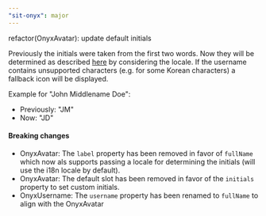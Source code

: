 ```yaml
---
"sit-onyx": major
---
```


refactor(OnyxAvatar): update default initials

Previously the initials were taken from the first two words. Now they will be determined as described [here](https://github.com/SchwarzIT/onyx/issues/2454) by considering the locale.
If the username contains unsupported characters (e.g. for some Korean characters) a fallback icon will be displayed.

Example for "John Middlename Doe":

- Previously: "JM"
- Now: "JD"

#### Breaking changes

- OnyxAvatar: The `label` property has been removed in favor of `fullName` which now als supports passing a locale for determining the initials (will use the i18n locale by default).
- OnyxAvatar: The default slot has been removed in favor of the `initials` property to set custom initials.
- OnyxUsername: The `username` property has been renamed to `fullName` to align with the OnyxAvatar
